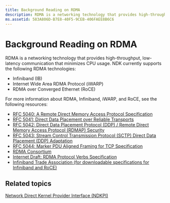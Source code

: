 ```yaml
---
title: Background Reading on RDMA
description: RDMA is a networking technology that provides high-throughput, low-latency communication that minimizes CPU usage.
ms.assetid: 583A806D-B7E8-40F5-9CEB-406FAEE8B6C6
---
```


# Background Reading on RDMA


RDMA is a networking technology that provides high-throughput, low-latency communication that minimizes CPU usage. NDK currently supports the following RDMA technologies:

-   Infiniband (IB)
-   Internet Wide Area RDMA Protocol (iWARP)
-   RDMA over Converged Ethernet (RoCE)

For more information about RDMA, Infiniband, iWARP, and RoCE, see the following resources:

-   [RFC 5040: A Remote Direct Memory Access Protocol Specification](http://tools.ietf.org/html/rfc5040)
-   [RFC 5041: Direct Data Placement over Reliable Transports](http://tools.ietf.org/html/rfc5041)
-   [RFC 5042: Direct Data Placement Protocol (DDP) / Remote Direct Memory Access Protocol (RDMAP) Security](http://tools.ietf.org/html/rfc5042)
-   [RFC 5043: Stream Control Transmission Protocol (SCTP) Direct Data Placement (DDP) Adaptation](http://tools.ietf.org/html/rfc5043)
-   [RFC 5044: Marker PDU Aligned Framing for TCP Specification](http://tools.ietf.org/html/rfc5044)
-   [RDMA Consortium](http://www.rdmaconsortium.org/)
-   [Internet Draft: RDMA Protocol Verbs Specification](http://tools.ietf.org/html/draft-hilland-rddp-verbs-00)
-   [Infiniband Trade Association (for downloadable specifications for Infiniband and RoCE)](http://www.infinibandta.org/)

## Related topics


[Network Direct Kernel Provider Interface (NDKPI)](network-direct-kernel-programming-interface--ndkpi-.md)

 

 






